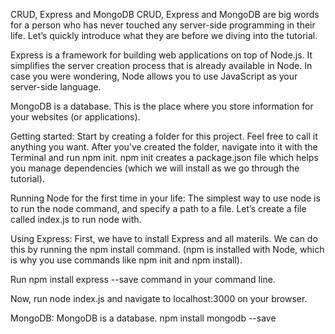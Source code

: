 CRUD, Express and MongoDB
CRUD, Express and MongoDB are big words for a person who has never touched any server-side programming in their life. Let’s quickly introduce what they are before we diving into the tutorial.

Express is a framework for building web applications on top of Node.js. It simplifies the server creation process that is already available in Node. In case you were wondering, Node allows you to use JavaScript as your server-side language.

MongoDB is a database. This is the place where you store information for your websites (or applications).

Getting started:
Start by creating a folder for this project. 
Feel free to call it anything you want. 
After you’ve created the folder, navigate into it with the Terminal and run npm init.
npm init creates a package.json file which helps you manage dependencies (which we will install as we go through the tutorial).

Running Node for the first time in your life:
The simplest way to use node is to run the node command, and specify a path to a file. 
Let’s create a file called index.js to run node with.

Using Express:
First, we have to install Express and all materils. 
We can do this by running the npm install command.
(npm is installed with Node, which is why you use commands like npm init and npm install).

Run npm install express --save command in your command line.

Now, run node index.js and navigate to localhost:3000 on your browser.

MongoDB:
MongoDB is a database.
npm install mongodb --save
